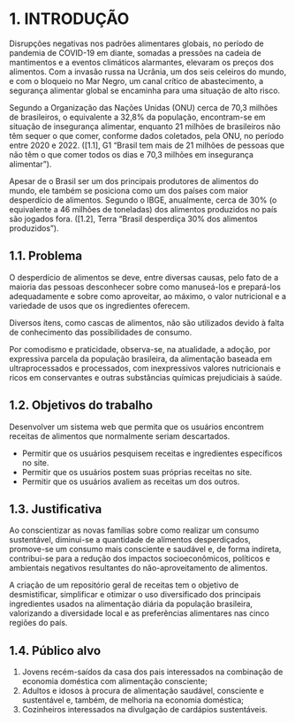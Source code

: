 # 1. INTRODUÇÃO

Disrupções negativas nos padrões alimentares globais, no período de pandemia de COVID-19 em diante, somadas a pressões na cadeia de mantimentos e a eventos climáticos alarmantes, elevaram os preços dos alimentos. Com a invasão russa na Ucrânia, um dos seis celeiros do mundo, e com o bloqueio no Mar Negro, um canal crítico de abastecimento, a segurança alimentar global se encaminha para uma situação de alto risco.

Segundo a Organização das Nações Unidas (ONU) cerca de 70,3 milhões de brasileiros, o equivalente a 32,8% da população, encontram-se em situação de insegurança alimentar, enquanto 21 milhões de brasileiros não têm sequer o que comer, conforme dados coletados, pela ONU, no período entre 2020 e 2022. ([1.1], G1 “Brasil tem mais de 21 milhões de pessoas que não têm o que comer todos os dias e 70,3 milhões em insegurança alimentar”).

Apesar de o Brasil ser um dos principais produtores de alimentos do mundo, ele também se posiciona como um dos países com maior desperdício de alimentos. Segundo o IBGE, anualmente, cerca de 30% (o equivalente a 46 milhões de toneladas) dos alimentos produzidos no país são jogados fora. ([1.2], Terra “Brasil desperdiça 30% dos alimentos produzidos”).

## 1.1. Problema

O desperdício de alimentos se deve, entre diversas causas, pelo fato de a maioria das pessoas desconhecer sobre como manuseá-los e prepará-los adequadamente e sobre como aproveitar, ao máximo, o valor nutricional e a variedade de usos que os ingredientes oferecem.

Diversos ítens, como cascas de alimentos, não são utilizados devido à falta de conhecimento das possibilidades de consumo.

Por comodismo e praticidade, observa-se, na atualidade, a adoção, por expressiva parcela da população brasileira, da alimentação baseada em ultraprocessados e processados, com inexpressivos valores nutricionais e ricos em conservantes e outras substâncias químicas prejudiciais à saúde.

## 1.2. Objetivos do trabalho

Desenvolver um sistema web que permita que os usuários encontrem receitas de alimentos que normalmente seriam descartados.

- Permitir que os usuários pesquisem receitas e ingredientes específicos no site.
- Permitir que os usuários postem suas próprias receitas no site.
- Permitir que os usuários avaliem as receitas um dos outros.

## 1.3. Justificativa

Ao conscientizar as novas famílias sobre como realizar um consumo sustentável, diminui-se a quantidade de alimentos desperdiçados, promove-se um consumo mais consciente e saudável e, de forma indireta, contribui-se para a redução dos impactos socioeconômicos, políticos e ambientais negativos resultantes do não-aproveitamento de alimentos.

A criação de um repositório geral de receitas tem o objetivo de desmistificar, simplificar e otimizar o uso diversificado dos principais ingredientes usados na alimentação diária da população brasileira, valorizando a diversidade local e as preferências alimentares nas cinco regiões do país.

## 1.4. Público alvo

1. Jovens recém-saídos da casa dos pais interessados na combinação de economia doméstica com alimentação consciente;
2. Adultos e idosos à procura de alimentação saudável, consciente e sustentável e, também, de melhoria na economia doméstica;
3. Cozinheiros interessados na divulgação de cardápios sustentáveis.

